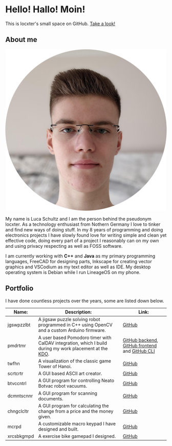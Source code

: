 # Hello! Hallo! Moin!

This is locxter's small space on GitHub. [Take a look!](https://github.com/locxter?tab=repositories)

## About me

![Portrait of me](portrait.png)

My name is Luca Schultz and I am the person behind the pseudonym locxter. As a technology enthusiast from Nothern Germany I love to tinker and find new ways of doing stuff. In my 8 years of programming and doing electronics projects I have slowly found love for writing simple and clean yet effective code, doing every part of a project I reasonably can on my own and using privacy respecting as well as FOSS software.

I am currently working with **C++** and **Java** as my primary programming languages, FreeCAD for designing parts, Inkscape for creating vector graphics and VSCodium as my text editor as well as IDE. My desktop operating system is Debian while I run LineageOS on my phone.

## Portfolio

I have done countless projects over the years, some are listed down below.

| Name: | Description: | Link: |
| --- | --- | --- |
| jgswpzzlbt | A jigsaw puzzle solving robot programmed in C++ using OpenCV and a custom Arduino firmware. | [GitHub](https://github.com/locxter/jgswpzzlbt) |
| pmdrtmr | A user based Pomodoro timer with CalDAV integration, which I build during my work placement at the [KDO](https://www.kdo.de). | [GitHub backend](https://github.com/locxter/pmdrtmr-backend), [GitHub frontend](https://github.com/locxter/pmdrtmr-frontend) and [GitHub CLI](https://github.com/locxter/pmdrtmr-cli) |
| twfhn | A visualization of the classic game Tower of Hanoi. | [GitHub](https://github.com/locxter/twrfhn) |
| scrtcrtr | A GUI based ASCII art creator. | [GitHub](https://github.com/locxter/scrtcrtr) |
| btvccntrl | A GUI program for controlling Neato Botvac robot vacuums. | [GitHub](https://github.com/locxter/btvccntrl) |
| dcmntscnnr | A GUI program for scanning documents. | [GitHub](https://github.com/locxter/dcmntscnnr) |
| chngclcltr | A GUI program for calculating the change from a price and the money given. | [GitHub](https://github.com/locxter/chngclcltr) |
| mcrpd | A customizable macro keypad I have designed and built. | [GitHub](https://github.com/locxter/mcrpd) |
| xrcsbkgmpd | A exercise bike gamepad I designed.  | [GitHub](https://github.com/locxter/xrcsbkgmpd) |
